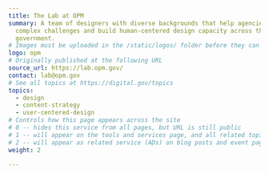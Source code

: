 ```yaml
---
title: The Lab at OPM
summary: A team of designers with diverse backgrounds that help agencies address
  complex challenges and build human-centered design capacity across the federal
  government.
# Images must be uploaded in the /static/logos/ folder before they can be used here.
logo: opm
# Originally published at the following URL
source_url: https://lab.opm.gov/
contact: lab@opm.gov
# See all topics at https://digital.gov/topics
topics:
  - design
  - content-strategy
  - user-centered-design
# Controls how this page appears across the site
# 0 -- hides this service from all pages, but URL is still public
# 1 -- will appear on the tools and services page, and all related topic pages
# 2 -- will appear as related service (ADs) on blog posts and event pages
weight: 2

---
```

